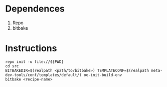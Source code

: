 # Dependences
1. Repo 
2. bitbake
# Instructions
```
repo init -u file://${PWD}
cd src
BITBAKEDIR=$(realpath <path/to/bitbake>) TEMPLATECONF=$(realpath meta-dev-tools/conf/templates/default/) oe-init-build-env
bitbake <recipe-name>
```